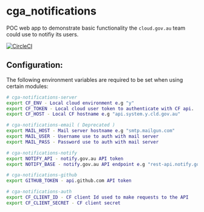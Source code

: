 # cga_notifications

POC web app to demonstrate basic functionality the `cloud.gov.au` team could use to notifiy its users.

[![CircleCI](https://circleci.com/gh/govau/cga_notifications.svg?style=svg)](https://circleci.com/gh/govau/cga_notifications)

## Configuration:
The following environment variables are required to be set when using certain modules:

```bash
# cga-notifications-server
export CF_ENV - Local cloud environment e.g "y"
export CF_TOKEN - Local cloud user token to authenticate with CF api.
export CF_HOST - Local CF hostname e.g "api.system.y.cld.gov.au"

# cga-notifications-email ( Deprecated )
export MAIL_HOST - Mail server hostname e.g "smtp.mailgun.com"
export MAIL_USER - Username use to auth with mail server
export MAIL_PASS - Password use to auth with mail server

# cga-notifications-notify
export NOTIFY_API - notify.gov.au API token
export NOTIFY_BASE - notify.gov.au API endpoint e.g "rest-api.notify.gov.au"

# cga-notifications-github
export GITHUB_TOKEN - api.github.com API token 

# cga-notifications-auth
export CF_CLIENT_ID - CF client Id used to make requests to the API
export CF_CLIENT_SECRET - CF client secret
```



